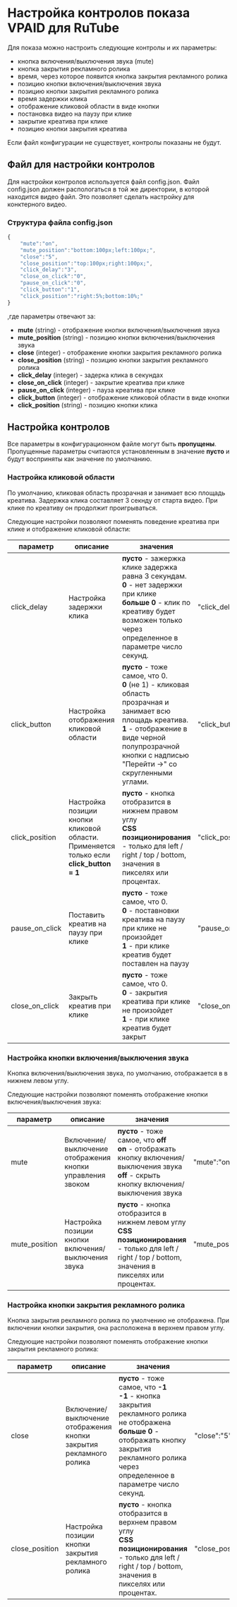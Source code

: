 # Настройка контролов показа VPAID для RuTube

Для показа можно настроить следующие контролы и их параметры:

* кнопка включения/выключения звука (mute)
* кнопка закрытия рекламного ролика
* время, через которое появится кнопка закрытия рекламного ролика
* позицию кнопки включения/выключения звука
* позицию кнопки закрытия рекламного ролика
* время задержки клика
* отображение кликовой области в виде кнопки
* постановка видео на паузу при клике
* закрытие креатива при клике
* позицию кнопки закрытия креатива

Если файл конфигурации не существует, контролы показаны не будут.

## Файл для настройки контролов

Для настройки контролов используется файл config.json. Файл config.json должен распологаться в той же директории, в которой находится видео файл. Это позволяет сделать настройку для конктерного видео.

### Структура файла config.json

```js
{
    "mute":"on",
    "mute_position":"bottom:100px;left:100px;",
    "close":"5",
    "close_position":"top:100px;right:100px;",
    "click_delay":"3",
    "close_on_click":"0",
    "pause_on_click":"0",
    "click_button":"1",
    "click_position":"right:5%;bottom:10%;"
}
```

,где параметры отвечают за:

* **mute** (string) - отображение кнопки включения/выключения звука
* **mute_position** (string) - позицию кнопки включения/выключения звука
* **close** (integer) - отображение кнопки закрытия рекламного ролика
* **close_position** (string) - позицию кнопки закрытия рекламного ролика
* **click_delay** (integer) - задерка клика в секундах
* **close_on_click** (integer) - закрытие креатива при клике
* **pause_on_click** (integer) - пауза креатива при клике
* **click_button** (integer) - отображение кликовой области в виде кнопки
* **click_position** (string) - позицию кнопки клика

## Настройка контролов

Все параметры в конфигурационном файле могут быть **пропущены**. Пропущенные параметры считаются установленным в значение **пусто** и будут восприняты как значение по умолчанию.

### Настройка кликовой области

По умолчанию, кликовая область прозрачная и занимает всю площадь креатива. Задержка клика составляет 3 секнду от старта видео. При клике по креативу он продолжит проигрываться.

Следующие настройки позволяют поменять поведение креатива при клике и отображение кликовой области:

|параметр|описание|значения|пример|
|---|---|---|---|
|click_delay|Настройка задержки клика|**пусто** - зажержка клике задержка равна 3 секундам.<br>**0** - нет задержки при клике<br>**больше 0** - клик по креативу будет возможен только через определенное в параметре число секунд.|"click_delay":"2"|
|click_button|Настройка отображения кликовой области|**пусто** - тоже самое, что 0.<br>**0** (не 1) - кликовая область прозрачная и занимает всю площадь креатива.<br>**1** - отображение в виде черной полупрозрачной кнопки с надписью "Перейти ->" со скругленными углами.|"click_button":"1"|
|click_position|Настройка позиции кнопки кликовой области. Применяется только если **click_button = 1**|**пусто** - кнопка отобразится в нижнем правом углу<br>**CSS позиционирования** - только для left / right / top / bottom, значения в пикселях или процентах.|"click_position":"right:5%;bottom:10%;"|
|pause_on_click|Поставить креатив на паузу при клике|**пусто** - тоже самое, что 0.<br>**0** - поставновки креатива на паузу при клике не произойдет<br>**1** - при клике креатив будет поставлен на паузу|"pause_on_click":"0",|
|close_on_click|Закрыть креатив при клике|**пусто** - тоже самое, что 0.<br>**0** - закрытия креатива при клике не произойдет<br>**1** - при клике креатив будет закрыт|"close_on_click":"0"|

### Настройка кнопки включения/выключения звука

Кнопка включения/выключения звука, по умолчанию, отображается в в нижнем левом углу.

Следующие настройки позволяют поменять отображение кнопки включения/выключения звука:

|параметр|описание|значения|пример|
|---|---|---|---|
|mute|Включение/выключение отображения кнопки управления звоком|**пусто** - тоже самое, что **off**<br>**on** - отображать кнопку включения/выключения звука<br>**off** - скрыть кнопку включения/выключения звука|"mute":"on"|
|mute_position|Настройка позиции кнопки включения/выключения звука|**пусто** - кнопка отобразится в нижнем левом углу<br>**CSS позиционирования** - только для left / right / top / bottom, значения в пикселях или процентах.|"mute_position":"bottom:100px;left:100px;"|

### Настройка кнопки закрытия рекламного ролика

Кнопка закрытия рекламного ролика по умолчению не отображена. При включении кнопки закрытия, она расположена в верхнем правом углу.

Следующие настройки позволяют поменять отображение кнопки закрытия рекламного ролика:

|параметр|описание|значения|пример|
|---|---|---|---|
|close|Включение/выключение отображения кнопки закрытия рекламного ролика|**пусто** - тоже самое, что **-1**<br>**-1** - кнопка закрытия рекламного ролика не отображена <br>**больше 0** - отображать кнопку закрытия рекламного ролика через определенное в параметре число секунд.|"close":"5"|
|close_position|Настройка позиции кнопки закрытия рекламного ролика|**пусто** - кнопка отобразится в верхнем правом углу<br>**CSS позиционирования** - только для left / right / top / bottom, значения в пикселях или процентах.|"close_position":"top:100px;right:100px;"|
